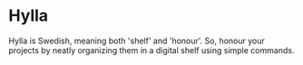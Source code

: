 # Hylla
Hylla is Swedish, meaning both 'shelf' and 'honour'.
So, honour your projects by neatly organizing them in a digital shelf using simple commands.
